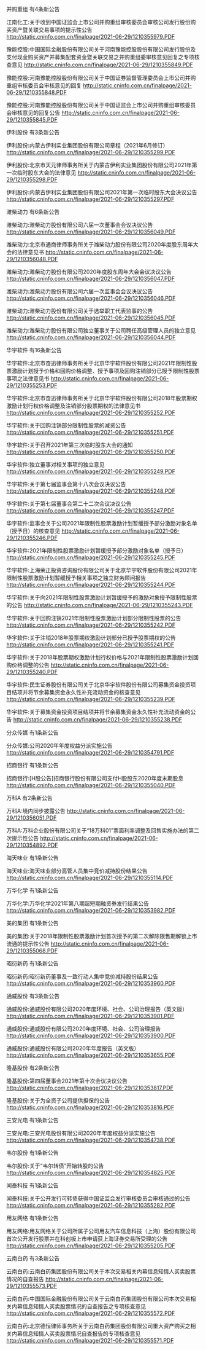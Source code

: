 并购重组 有4条新公告 

江南化工:关于收到中国证监会上市公司并购重组审核委员会审核公司发行股份购买资产暨关联交易事项的提示性公告 http://static.cninfo.com.cn/finalpage/2021-06-29/1210355979.PDF 

豫能控股:中国国际金融股份有限公司关于河南豫能控股股份有限公司发行股份及支付现金购买资产并募集配套资金暨关联交易之并购重组委审核意见回复之专项核查意见 http://static.cninfo.com.cn/finalpage/2021-06-29/1210355849.PDF 

豫能控股:河南豫能控股股份有限公司关于中国证券监督管理委员会上市公司并购重组审核委员会审核意见的回复 http://static.cninfo.com.cn/finalpage/2021-06-29/1210355848.PDF 

豫能控股:河南豫能控股股份有限公司关于中国证监会上市公司并购重组审核委员会审核意见的回复公告 http://static.cninfo.com.cn/finalpage/2021-06-29/1210355845.PDF 

伊利股份 有3条新公告 

伊利股份:内蒙古伊利实业集团股份有限公司章程（2021年6月修订） http://static.cninfo.com.cn/finalpage/2021-06-29/1210355299.PDF 

伊利股份:北京市天元律师事务所关于内蒙古伊利实业集团股份有限公司2021年第一次临时股东大会的法律意见 http://static.cninfo.com.cn/finalpage/2021-06-29/1210355298.PDF 

伊利股份:内蒙古伊利实业集团股份有限公司2021年第一次临时股东大会决议公告 http://static.cninfo.com.cn/finalpage/2021-06-29/1210355297.PDF 

潍柴动力 有6条新公告 

潍柴动力:潍柴动力股份有限公司六届一次董事会会议决议公告 http://static.cninfo.com.cn/finalpage/2021-06-29/1210356049.PDF 

潍柴动力:北京市通商律师事务所关于潍柴动力股份有限公司2020年度股东周年大会的法律意见书 http://static.cninfo.com.cn/finalpage/2021-06-29/1210356048.PDF 

潍柴动力:潍柴动力股份有限公司2020年度股东周年大会会议决议公告 http://static.cninfo.com.cn/finalpage/2021-06-29/1210356047.PDF 

潍柴动力:潍柴动力股份有限公司六届一次监事会会议决议公告 http://static.cninfo.com.cn/finalpage/2021-06-29/1210356046.PDF 

潍柴动力:潍柴动力股份有限公司关于选举职工代表监事的公告 http://static.cninfo.com.cn/finalpage/2021-06-29/1210356045.PDF 

潍柴动力:潍柴动力股份有限公司独立董事关于公司聘任高级管理人员的独立意见 http://static.cninfo.com.cn/finalpage/2021-06-29/1210356044.PDF 

华宇软件 有16条新公告 

华宇软件:北京市奋迅律师事务所关于北京华宇软件股份有限公司2021年限制性股票激励计划授予价格和回购价格调整、授予事项及回购注销部分已授予限制性股票事项之法律意见书 http://static.cninfo.com.cn/finalpage/2021-06-29/1210355253.PDF 

华宇软件:北京市奋迅律师事务所关于北京华宇软件股份有限公司2018年股票期权激励计划行权价格调整及注销部分股票期权的法律意见书 http://static.cninfo.com.cn/finalpage/2021-06-29/1210355252.PDF 

华宇软件:关于回购注销部分限制性股票的减资公告 http://static.cninfo.com.cn/finalpage/2021-06-29/1210355251.PDF 

华宇软件:关于召开2021年第三次临时股东大会的通知 http://static.cninfo.com.cn/finalpage/2021-06-29/1210355250.PDF 

华宇软件:独立董事对相关事项的独立意见 http://static.cninfo.com.cn/finalpage/2021-06-29/1210355249.PDF 

华宇软件:关于第七届监事会第十八次会议决议公告 http://static.cninfo.com.cn/finalpage/2021-06-29/1210355248.PDF 

华宇软件:关于第七届董事会第二十二次会议决议公告 http://static.cninfo.com.cn/finalpage/2021-06-29/1210355247.PDF 

华宇软件:监事会关于公司2021年限制性股票激励计划暂缓授予部分激励对象名单（授予日）的核查意见 http://static.cninfo.com.cn/finalpage/2021-06-29/1210355246.PDF 

华宇软件:2021年限制性股票激励计划暂缓授予部分激励对象名单（授予日） http://static.cninfo.com.cn/finalpage/2021-06-29/1210355245.PDF 

华宇软件:上海荣正投资咨询股份有限公司关于北京华宇软件股份有限公司2021年限制性股票激励计划暂缓授予相关事项之独立财务顾问报告 http://static.cninfo.com.cn/finalpage/2021-06-29/1210355244.PDF 

华宇软件:关于向2021年限制性股票激励计划暂缓授予的激励对象授予限制性股票的公告 http://static.cninfo.com.cn/finalpage/2021-06-29/1210355243.PDF 

华宇软件:关于回购注销2021年限制性股票激励计划部分限制性股票的公告 http://static.cninfo.com.cn/finalpage/2021-06-29/1210355242.PDF 

华宇软件:关于注销2018年股票期权激励计划部分已授予股票期权的公告 http://static.cninfo.com.cn/finalpage/2021-06-29/1210355241.PDF 

华宇软件:关于2018年股票期权激励计划行权价格与2021年限制性股票激励计划回购价格调整的公告 http://static.cninfo.com.cn/finalpage/2021-06-29/1210355240.PDF 

华宇软件:民生证券股份有限公司关于北京华宇软件股份有限公司募集资金投资项目结项并将节余募集资金永久性补充流动资金的核查意见 http://static.cninfo.com.cn/finalpage/2021-06-29/1210355239.PDF 

华宇软件:关于募集资金投资项目结项并将节余募集资金永久性补充流动资金的公告 http://static.cninfo.com.cn/finalpage/2021-06-29/1210355238.PDF 

分众传媒 有1条新公告 

分众传媒:公司2020年年度权益分派实施公告 http://static.cninfo.com.cn/finalpage/2021-06-29/1210354791.PDF 

招商银行 有1条新公告 

招商银行:[H股公告]招商银行股份有限公司支付H股股东2020年度末期股息 http://static.cninfo.com.cn/finalpage/2021-06-29/1210355040.PDF 

万科A 有2条新公告 

万科A:境内同步披露公告 http://static.cninfo.com.cn/finalpage/2021-06-29/1210356051.PDF 

万科A:万科企业股份有限公司关于“18万科01”票面利率调整及回售实施办法的第二次提示性公告 http://static.cninfo.com.cn/finalpage/2021-06-29/1210354892.PDF 

海天味业 有1条新公告 

海天味业:海天味业部分高管人员集中竞价减持股份结果公告 http://static.cninfo.com.cn/finalpage/2021-06-29/1210355114.PDF 

万华化学 有1条新公告 

万华化学:万华化学2021年第八期超短期融资券发行结果公告 http://static.cninfo.com.cn/finalpage/2021-06-29/1210353982.PDF 

美的集团 有1条新公告 

美的集团:关于2018年限制性股票激励计划首次授予的第二次解除限售期解锁上市流通的提示性公告 http://static.cninfo.com.cn/finalpage/2021-06-29/1210355068.PDF 

昭衍新药 有1条新公告 

昭衍新药:昭衍新药董事及一致行动人集中竞价减持股份结果公告 http://static.cninfo.com.cn/finalpage/2021-06-29/1210353960.PDF 

通威股份 有3条新公告 

通威股份:通威股份有限公司2020年度环境、社会、公司治理报告（英文版） http://static.cninfo.com.cn/finalpage/2021-06-29/1210353901.PDF 

通威股份:通威股份有限公司2020年度环境、社会、公司治理报告 http://static.cninfo.com.cn/finalpage/2021-06-29/1210353900.PDF 

通威股份:通威股份有限公司2020年年度报告（英文版） http://static.cninfo.com.cn/finalpage/2021-06-29/1210353655.PDF 

隆基股份 有2条新公告 

隆基股份:第四届董事会2021年第十次会议决议公告 http://static.cninfo.com.cn/finalpage/2021-06-29/1210353817.PDF 

隆基股份:关于为全资子公司提供担保的公告 http://static.cninfo.com.cn/finalpage/2021-06-29/1210353816.PDF 

三安光电 有1条新公告 

三安光电:三安光电股份有限公司2020年年度权益分派实施公告 http://static.cninfo.com.cn/finalpage/2021-06-29/1210354738.PDF 

韦尔股份 有1条新公告 

韦尔股份:关于“韦尔转债”开始转股的公告 http://static.cninfo.com.cn/finalpage/2021-06-29/1210354825.PDF 

闻泰科技 有1条新公告 

闻泰科技:关于公开发行可转债获得中国证监会发行审核委员会审核通过的公告 http://static.cninfo.com.cn/finalpage/2021-06-29/1210355282.PDF 

用友网络 有1条新公告 

用友网络:用友网络关于公司所属子公司用友汽车信息科技（上海）股份有限公司首次公开发行股票并在科创板上市申请获上海证券交易所受理的公告 http://static.cninfo.com.cn/finalpage/2021-06-29/1210355205.PDF 

云南白药 有3条新公告 

云南白药:云南白药集团股份有限公司关于本次交易相关内幕信息知情人买卖股票情况的自查报告 http://static.cninfo.com.cn/finalpage/2021-06-29/1210355573.PDF 

云南白药:中国国际金融股份有限公司关于云南白药集团股份有限公司本次交易相关内幕信息知情人买卖股票情况的自查报告之专项核查意见 http://static.cninfo.com.cn/finalpage/2021-06-29/1210355572.PDF 

云南白药:北京德恒律师事务所关于云南白药集团股份有限公司重大资产购买之相关内幕信息知情人买卖股票情况自查报告的专项核查意见 http://static.cninfo.com.cn/finalpage/2021-06-29/1210355571.PDF 

